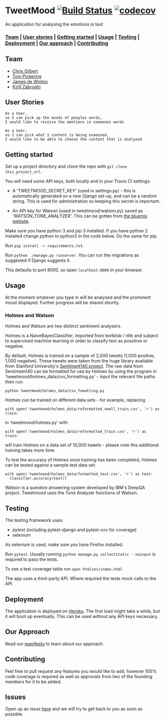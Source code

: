 # TweetMood   [![Build Status](https://travis-ci.com/kirillzabrodin/tweet_mood.svg?branch=master)](https://travis-ci.com/kirillzabrodin/tweet_mood)   [![codecov](https://codecov.io/gh/kirillzabrodin/tweet_mood/branch/master/graph/badge.svg)](https://codecov.io/gh/kirillzabrodin/tweet_mood)
An application for analysing the emotions in text

### [Team](https://github.com/kirillzabrodin/tweet_mood#team) |  [User stories](https://github.com/kirillzabrodin/tweet_mood#user-stories) |  [Getting started](https://github.com/kirillzabrodin/tweet_mood#getting-started) |  [Usage](https://github.com/kirillzabrodin/tweet_mood#usage) |  [Testing](https://github.com/kirillzabrodin/tweet_mood#testing) |   [Deployment](https://github.com/kirillzabrodin/tweet_mood#deployment) |   [Our approach](https://github.com/kirillzabrodin/tweet_mood#our-approach) |  [Contributing](https://github.com/kirillzabrodin/tweet_mood#contributing)

## Team

* [Chris Gilbert](https://github.com/chrisjgilbert)
* [Tom Pickering](https://github.com/topickering)
* [James de Winton](http://github.com/jamesdew12)
* [Kirill Zabrodin](https://github.com/kirillzabrodin)

## User Stories
```
As a User,
so I can pick up the moods of peoples words,
I would like to receive the emotions in someones words

As a User,
so I can pick what I content is being examined,
I would like to be able to choose the content that is analysed
```

## Getting started
Set up a project directory and clone the repo with `git clone this_project_url`.

You will need some API keys, both locally and in your Travis CI settings:
* A 'TWEETMOOD_SECRET_KEY' (used in settings.py) - this is automatically generated on a new Django set-up, and can be a random string. This is used for administration so keeping this secret is important.

* An API key for Watson (used in tweetmood/watson.py) saved as 'WATSON_TONE_ANALYZER'. This can be gotten from [the bluemix website](https://console.bluemix.net/).

Make sure you have python 3 and pip 3 installed. If you have python 2 installed change python to python3 in the code below. Do the same for pip.

Run `pip install -r requirements.txt`.

Run `python ./manage.py runserver`. You can run the migrations as suggested if Django suggests it.

This defaults to port 8000, so open `localhost:8000` in your browser.

## Usage

At the moment whatever you type in will be analysed and the prominent mood displayed. Further progress will be shared shortly.

### Holmes and Watson

Holmes and Watson are two distinct sentiment analysers.

Holmes is a NaiveBayesClassifier, imported from textblob / nltk and subject to supervised machine learning in order to classify text as possitive or negative.

By default, Holmes is trained on a sample of 2,000 tweets (1,000 positive, 1,000 negative).  These tweets were taken from the huge library available from Stanford University's [Sentiment140 project](http://help.sentiment140.com/for-students/).  The raw data from Sentimetn140 can be formatted for use by Holmes by using the program in 'tweetmood/holmes_data/csv_formatting.py' - input the relevant file paths then run:
```
python tweetmood/holmes_data/csv_fomatting.py
```

Holmes can be trained on different data sets - for example, replacing
```
with open('tweetmood/holmes_data/reformatted_small_train.csv', 'r') as train:
```
in 'tweetmood/holmes.py' with
```
with open('tweetmood/holmes_data/reformatted_train.csv', 'r') as train:
```
will train Holmes on a data set of 10,000 tweets - please note this additional training takes more time.

To test the accuracy of Holmes once training has been completed, Holmes can be tested against a sample test data set:
```
with open('tweetmood/holmes_data/formatted_test.csv', 'r') as test:
  classifier.accuracy(test))
```

Watson is a question answering system developed by IBM's DeepQA project.  Tweetmood uses the Tone Analyzer functions of Watson.

## Testing

The testing framework uses:
* pytest (including pytest-django and pytest-cov for coverage)
* selenium

As selenium is used, make sure you have Firefox installed.

Run `pytest`. Usually running `python manage.py collectstatic --noinput` is required to pass the tests.

To see a test coverage table run `open htmlcov/index.html`

The app uses a third-party API. Where required the tests mock calls to the API.

## Deployment

The application is deployed on [Heroku](https://tweet-mood.herokuapp.com/). The first load might take a while, but it will boot up eventually. This can be used without any API keys necessary.

## Our Approach

Read our [manifesto](https://github.com/kirillzabrodin/tweet_mood/wiki/Manifesto) to learn about our approach.

## Contributing

Feel free to pull request any features you would like to add, however 100% code coverage is required as well as approvals from two of the founding members for it to be added.

## Issues

Open up an issue [here](https://github.com/kirillzabrodin/tweet_mood/issues) and we will try to get back to you as soon as possible.
